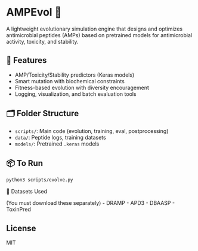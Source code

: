 # AMPEvol 🧬

A lightweight evolutionary simulation engine that designs and optimizes antimicrobial peptides (AMPs) based on pretrained models for antimicrobial activity, toxicity, and stability.

## 🚀 Features
- AMP/Toxicity/Stability predictors (Keras models)
- Smart mutation with biochemical constraints
- Fitness-based evolution with diversity encouragement
- Logging, visualization, and batch evaluation tools

## 🗂️ Folder Structure

- `scripts/`: Main code (evolution, training, eval, postprocessing)
- `data/`: Peptide logs, training datasets
- `models/`: Pretrained `.keras` models

## 📦 To Run

```bash
python3 scripts/evolve.py
```


🧪 Datasets Used

(You must download these separately)
	-	DRAMP
	-	APD3
	-	DBAASP
	-	ToxinPred

## License
MIT
